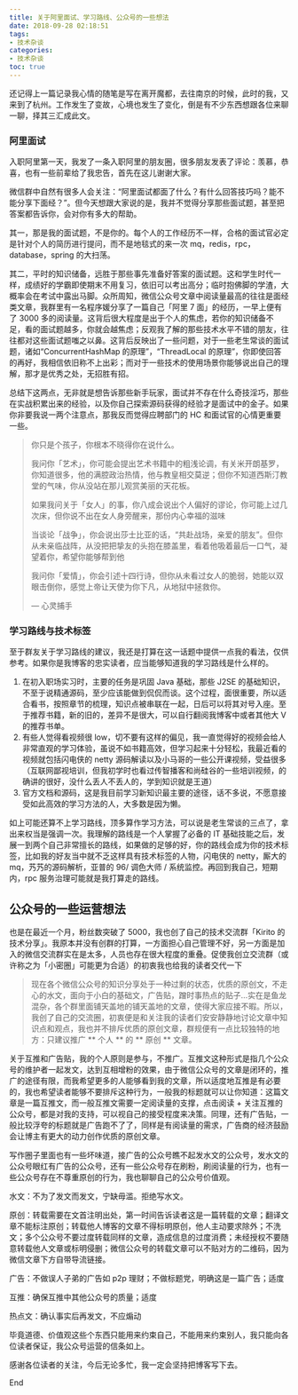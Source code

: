 ```yaml
---
title: 关于阿里面试、学习路线、公众号的一些想法
date: 2018-09-28 02:18:51
tags:
- 技术杂谈
categories:
- 技术杂谈
toc: true
---
```


还记得上一篇记录我心情的随笔是写在离开魔都，去往南京的时候，此时的我，又来到了杭州。工作发生了变故，心境也发生了变化，倒是有不少东西想跟各位来聊一聊，择其三汇成此文。

<!-- more -->

### 阿里面试

入职阿里第一天，我发了一条入职阿里的朋友圈，很多朋友发表了评论：羡慕，恭喜，也有一些前辈给了我忠告，首先在这儿谢谢大家。

微信群中自然有很多人会关注：“阿里面试都面了什么？有什么回答技巧吗？能不能分享下面经？”。但今天想跟大家说的是，我并不觉得分享那些面试题，甚至把答案都告诉你，会对你有多大的帮助。

其一，那是我的面试题，不是你的。每个人的工作经历不一样，合格的面试官必定是针对个人的简历进行提问，而不是地毯式的来一次 mq，redis，rpc，database，spring 的大扫荡。

其二，平时的知识储备，远胜于那些事先准备好答案的面试题。这和学生时代一样，成绩好的学霸即使期末不用复习，依旧可以考出高分；临时抱佛脚的学渣，大概率会在考试中露出马脚。众所周知，微信公众号文章中阅读量最高的往往是面经类文章，我群里有一名程序媛分享了一篇自己「阿里 7 面」的经历，一早上便有了 3000 多的阅读量。这背后很大程度是出于个人的焦虑，若你的知识储备不足，看的面试题越多，你就会越焦虑；反观我了解的那些技术水平不错的朋友，往往都对这些面试题嗤之以鼻。这背后反映出了一些问题，对于一些老生常谈的面试题，诸如“ConcurrentHashMap 的原理”，“ThreadLocal 的原理”，你即使回答的再好，我相信依旧称不上出彩；而对于一些技术的使用场景你能够说出自己的理解，那才是优秀之处，无招胜有招。

总结下这两点，无非就是想告诉那些新手玩家，面试并不存在什么奇技淫巧，那些在实战积累出来的经验，以及你自己探索源码获得的经验才是面试中的金子。如果你非要我说一两个注意点，那我反而觉得应聘部门的 HC 和面试官的心情更重要一些。

> 你只是个孩子，你根本不晓得你在说什么。
>
> 我问你「艺术」，你可能会提出艺术书籍中的粗浅论调，有关米开朗基罗，你知道很多，他的满腔政治热情，他与教皇相交莫逆；但你不知道西斯汀教堂的气味，你从没站在那儿观赏美丽的天花板。
>
> 如果我问关于「女人」的事，你八成会说出个人偏好的谬论，你可能上过几次床，但你说不出在女人身旁醒来，那份内心幸福的滋味
>
> 当谈论「战争」，你会说出莎士比亚的话，“共赴战场，亲爱的朋友”。但你从未亲临战阵，从没把把挚友的头抱在膝盖里，看着他吸着最后一口气，凝望着你，希望你能够帮到他
>
> 我问你「爱情」，你会引述十四行诗，但你从未看过女人的脆弱，她能以双眼击倒你，感觉上帝让天使为你下凡，从地狱中拯救你。
>
> — 心灵捕手

### 学习路线与技术标签

至于群友关于学习路线的建议，我还是打算在这一话题中提供一点我的看法，仅供参考。如果你是我博客的忠实读者，应当能够知道我的学习路线是什么样的。

1. 在初入职场实习时，主要的任务是巩固 Java 基础，那些 J2SE 的基础知识，不至于说精通源码，至少应该能做到侃侃而谈。这个过程，面很重要，所以适合看书，按照章节的梳理，知识点被串联在一起，日后可以将其对号入座。至于推荐书籍，新的旧的，差异不是很大，可以自行翻阅我博客中或者其他大 V 的推荐书单。
2. 有些人觉得看视频很 low，切不要有这样的偏见，我一直觉得好的视频会给人非常直观的学习体验，虽说不如书籍高效，但学习起来十分轻松，我最近看的视频就包括闪电侠的 netty 源码解读以及小马哥的一些公开课视频，受益很多（互联网鄙视培训，但我初学时也看过传智播客和尚硅谷的一些培训视频，的确讲的很好，没什么丢人不丢人的，学到知识就是王道）
3. 官方文档和源码，这是我目前学习新知识最主要的途径，话不多说，不愿意接受如此高效的学习方法的人，大多数是因为懒。

如上可能还算不上学习路线，顶多算作学习方法，可以说是老生常谈的三点了，拿出来权当是强调一次。我理解的路线是一个人掌握了必备的 IT 基础技能之后，发展一到两个自己非常擅长的路线，如果做的足够的好，你的路线会成为你的技术标签，比如我的好友当中就不乏这样具有技术标签的人物，闪电侠的 netty，厮大的 mq，艿艿的源码解析，亚普的 96/ 调色大师 / 系统监控。再回到我自己，短期内，rpc 服务治理可能就是我打算走的路线。

## 公众号的一些运营想法

也是在最近一个月，粉丝数突破了 5000，我也创了自己的技术交流群「Kirito 的技术分享」。我原本并没有创群的打算，一方面担心自己管理不好，另一方面是加入的微信交流群实在是太多，人员也存在很大程度的重叠。促使我创立交流群（或许称之为「小密圈」可能更为合适）的初衷我也给我的读者交代一下

> 现在各个微信公众号的知识分享处于一种过剩的状态，优质的原创文，不走心的水文，面向于小白的基础文，广告贴，蹭时事热点的贴子…实在是鱼龙混杂，各个群里面铺天盖地的铺天盖地的文章，使得大家应接不暇。所以，我创了自己的交流圈，初衷便是和关注我的读者们安安静静地讨论文章中知识点和观点，我也并不排斥优质的原创文章，群规便有一点比较独特的地方：只建议推广 ** 个人 ** 的 ** 原创 ** 文章。

关于互推和广告贴，我的个人原则是参与，不推广。互推文这种形式是指几个公众号的维护者一起发文，达到互相增粉的效果，由于微信公众号的文章是闭环的，推广的途径有限，而我希望更多的人能够看到我的文章，所以适度地互推是有必要的，我也希望读者能够不要排斥这种行为，一般我的标题就可以让你知道：这篇文章是一篇互推文，而一般互推文需要一定阅读量的支撑，点击阅读 + 关注互推的公众号，都是对我的支持，可以视自己的接受程度来决策。同理，还有广告贴，一般比较浮夸的标题就是广告跑不了了，同样是有阅读量的需求，广告商的经济鼓励会让博主有更大的动力创作优质的原创文章。

写作圈子里面也有一些坏味道，接广告的公众号瞧不起发水文的公众号，发水文的公众号眼红有广告的公众号，还有一些公众号存在刷粉，刷阅读量的行为，也有一些公众号存在不尊重原创的行为，我也聊聊自己的公众号价值观。

水文：不为了发文而发文，宁缺毋滥。拒绝写水文。

原创：转载需要在文首注明出处，第一时间告诉读者这是一篇转载的文章；翻译文章不能标注原创；转载他人博客的文章不得标明原创，他人主动要求除外；不洗文；多个公众号不要过度转载同样的文章，造成信息的过度消费；未经授权不要随意转载他人文章或标明侵删；微信公众号的转载文章可以不贴对方的二维码，因为微信文章下方自带导流链接。

广告：不做误人子弟的广告如 p2p 理财；不做标题党，明确这是一篇广告；适度

互推：确保互推中其他公众号的质量；适度

热点文：确认事实后再发文，不应煽动

毕竟道德、价值观这些个东西只能用来约束自己，不能用来约束别人，我只能向各位读者保证，我公众号运营的信条如上。



感谢各位读者的关注，今后无论多忙，我一定会坚持把博客写下去。

End
